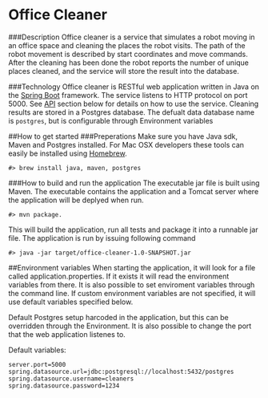 # Office Cleaner
###Description
Office cleaner is a service that simulates a robot moving in an office space
and cleaning the places the robot visits. The path of the robot movement is
described by start coordinates and move commands. After the cleaning has been
done the robot reports the number of unique places cleaned, and the service
will store the result into the database. 

###Technology
Office cleaner is RESTful web application written in Java on the [Spring Boot](https://spring.io/projects/spring-boot) framework. 
The service listens to HTTP protocol on port 5000. See [API](1) section below for details on how to use the service.
Cleaning results are stored in a Postgres database. The defualt data database name is ```postgres```, 
but is configurable through Environment variables

##How to get started
###Preperations
Make sure you have Java sdk, Maven and Postgres installed.
For Mac OSX developers these tools can easily be installed using [Homebrew](https://brew.sh/).
```
#> brew install java, maven, postgres
```
###How to build and run the application
The executable jar file is built using Maven. The executable contains the application and a 
Tomcat server where the application will be deplyed when run.
```
#> mvn package.
```
This will build the application, run all tests and package it into a runnable jar file. 
The application is run by issuing following command
```
#> java -jar target/office-cleaner-1.0-SNAPSHOT.jar
```

##Environment variables
When starting the application, it will look for a file called application.properties. 
If it exists it will read the environment variables from there.
It is also possible to set enviroment variables through the command line.
If custom environment variables are not specified, it will use default variables specified below.

Default Postgres setup harcoded in the application, but this can be overridden through the Environment.
It is also possible to change the port that the web application listenes to.

Default variables:
```
server.port=5000
spring.datasource.url=jdbc:postgresql://localhost:5432/postgres
spring.datasource.username=cleaners
spring.datasource.password=1234
```


